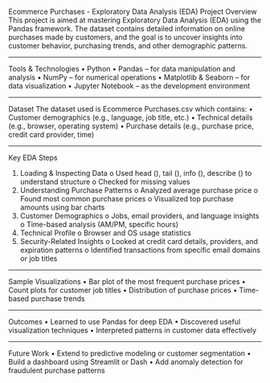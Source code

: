 Ecommerce Purchases - Exploratory Data Analysis (EDA)
Project Overview
This project is aimed at mastering Exploratory Data Analysis (EDA) using the Pandas framework. The dataset contains detailed information on online purchases made by customers, and the goal is to uncover insights into customer behavior, purchasing trends, and other demographic patterns.
________________________________________
Tools & Technologies
•	Python
•	Pandas – for data manipulation and analysis
•	NumPy – for numerical operations
•	Matplotlib & Seaborn – for data visualization
•	Jupyter Notebook – as the development environment
________________________________________
Dataset
The dataset used is Ecommerce Purchases.csv which contains:
•	Customer demographics (e.g., language, job title, etc.)
•	Technical details (e.g., browser, operating system)
•	Purchase details (e.g., purchase price, credit card provider, time)
________________________________________
Key EDA Steps
1.	Loading & Inspecting Data
o	Used head (), tail (), info (), describe () to understand structure
o	Checked for missing values
2.	Understanding Purchase Patterns
o	Analyzed average purchase price
o	Found most common purchase prices
o	Visualized top purchase amounts using bar charts
3.	Customer Demographics
o	Jobs, email providers, and language insights
o	Time-based analysis (AM/PM, specific hours)
4.	Technical Profile
o	Browser and OS usage statistics
5.	Security-Related Insights
o	Looked at credit card details, providers, and expiration patterns
o	Identified transactions from specific email domains or job titles
________________________________________
Sample Visualizations
•	Bar plot of the most frequent purchase prices
•	Count plots for customer job titles
•	Distribution of purchase prices
•	Time-based purchase trends
________________________________________
Outcomes
•	Learned to use Pandas for deep EDA
•	Discovered useful visualization techniques
•	Interpreted patterns in customer data effectively
________________________________________
Future Work
•	Extend to predictive modeling or customer segmentation
•	Build a dashboard using Streamlit or Dash
•	Add anomaly detection for fraudulent purchase patterns

